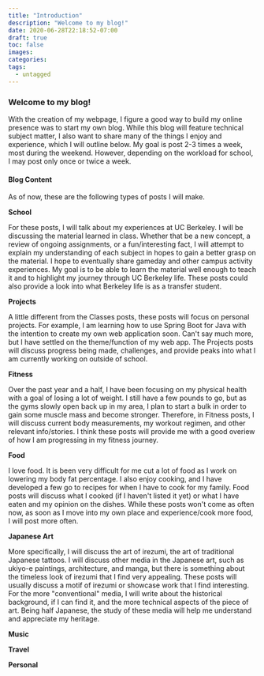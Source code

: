 ```yaml
---
title: "Introduction"
description: "Welcome to my blog!"
date: 2020-06-28T22:18:52-07:00
draft: true
toc: false
images:
categories:
tags:
  - untagged
---
```


### Welcome to my blog!

With the creation of my webpage, I figure a good way to
build my online presence was to start my own blog. While this
blog will feature technical subject matter, I also want to
share many of the things I enjoy and experience, which I will
outline below. My goal is post 2-3 times a week, most during
the weekend. However, depending on the workload for school, I may
post only once or twice a week.

#### Blog Content

As of now, these are the following types of posts I will make.

**School**

For these posts, I will talk about my experiences at UC
Berkeley. I will be discussing the material learned in
class. Whether that be a new concept, a review of 
ongoing assignments, or a fun/interesting fact, I will attempt 
to explain my understanding of each subject in hopes to gain a 
better grasp on the material. I hope to eventually share
gameday and other campus activity experiences. 
My goal is to be able to learn the material well enough to 
teach it and to highlight my journey through UC Berkeley life. 
These posts could also provide a look into what Berkeley life
is as a transfer student.

**Projects**

A little different from the Classes posts, these posts will
focus on personal projects. For example, I am learning how
to use Spring Boot for Java with the intention to create my 
own web application soon. Can't say much more, but I have 
settled on the theme/function of my web app. The Projects
posts will discuss progress being made, challenges, and provide
peaks into what I am currently working on outside of school.

**Fitness**

Over the past year and a half, I have been focusing on my
physical health with a goal of losing a lot of weight. I
still have a few pounds to go, but as the gyms slowly open
back up in my area, I plan to start a bulk in order to
gain some muscle mass and become stronger. Therefore, in 
Fitness posts, I will discuss current body measurements, 
my workout regimen, and other relevant info/stories. I 
think these posts will provide me with a good overiew of 
how I am progressing in my fitness journey.

**Food**

I love food. It is been very difficult for me cut a lot
of food as I work on lowering my body fat percentage.
I also enjoy cooking, and I have developed a few go to recipes
for when I have to cook for my family. Food posts will 
discuss what I cooked (if I haven't listed it yet) or what
I have eaten and my opinion on the dishes. While these posts 
won't come as often now, as soon as I move into my own place
and experience/cook more food, I will post more often.

**Japanese Art**

More specifically, I will discuss the art of irezumi, the art of
traditional Japanese tattoos. I will discuss other media in the
Japanese art, such as ukiyo-e paintings, architecture, and manga,
but there is something about the timeless look of irezumi that I
find very appealing. These posts will usually discuss a motif of
irezumi or showcase work that I find interesting. For the more
"conventional" media, I will write about the historical background,
if I can find it, and the more technical aspects of the piece of
art. Being half Japanese, the study of these media will help me
understand and appreciate my heritage.

**Music**

**Travel**

**Personal**

